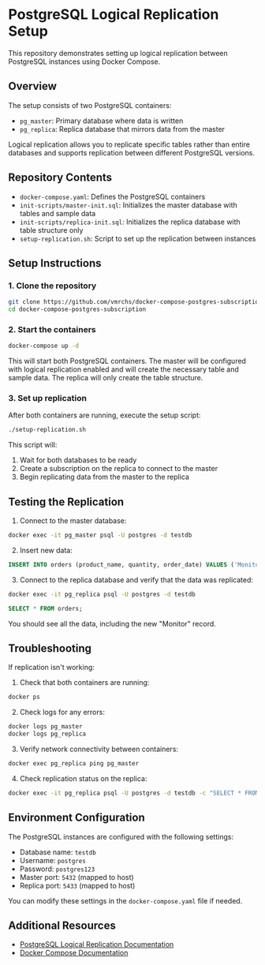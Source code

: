 # PostgreSQL Logical Replication Setup

This repository demonstrates setting up logical replication between PostgreSQL instances using Docker Compose.

## Overview

The setup consists of two PostgreSQL containers:

- `pg_master`: Primary database where data is written
- `pg_replica`: Replica database that mirrors data from the master

Logical replication allows you to replicate specific tables rather than entire databases and supports replication between different PostgreSQL versions.

## Repository Contents

- `docker-compose.yaml`: Defines the PostgreSQL containers
- `init-scripts/master-init.sql`: Initializes the master database with tables and sample data
- `init-scripts/replica-init.sql`: Initializes the replica database with table structure only
- `setup-replication.sh`: Script to set up the replication between instances

## Setup Instructions

### 1. Clone the repository

```bash
git clone https://github.com/vmrchs/docker-compose-postgres-subscription.git
cd docker-compose-postgres-subscription
```

### 2. Start the containers

```bash
docker-compose up -d
```

This will start both PostgreSQL containers. The master will be configured with logical replication enabled and will create the necessary table and sample data. The replica will only create the table structure.

### 3. Set up replication

After both containers are running, execute the setup script:

```bash
./setup-replication.sh
```

This script will:

1. Wait for both databases to be ready
2. Create a subscription on the replica to connect to the master
3. Begin replicating data from the master to the replica

## Testing the Replication

1. Connect to the master database:

```bash
docker exec -it pg_master psql -U postgres -d testdb
```

2. Insert new data:

```sql
INSERT INTO orders (product_name, quantity, order_date) VALUES ('Monitor', 1, '2025-04-01');
```

3. Connect to the replica database and verify that the data was replicated:

```bash
docker exec -it pg_replica psql -U postgres -d testdb
```

```sql
SELECT * FROM orders;
```

You should see all the data, including the new "Monitor" record.

## Troubleshooting

If replication isn't working:

1. Check that both containers are running:

```bash
docker ps
```

2. Check logs for any errors:

```bash
docker logs pg_master
docker logs pg_replica
```

3. Verify network connectivity between containers:

```bash
docker exec pg_replica ping pg_master
```

4. Check replication status on the replica:

```bash
docker exec -it pg_replica psql -U postgres -d testdb -c "SELECT * FROM pg_stat_subscription;"
```

## Environment Configuration

The PostgreSQL instances are configured with the following settings:

- Database name: `testdb`
- Username: `postgres`
- Password: `postgres123`
- Master port: `5432` (mapped to host)
- Replica port: `5433` (mapped to host)

You can modify these settings in the `docker-compose.yaml` file if needed.

## Additional Resources

- [PostgreSQL Logical Replication Documentation](https://www.postgresql.org/docs/current/logical-replication.html)
- [Docker Compose Documentation](https://docs.docker.com/compose/)
